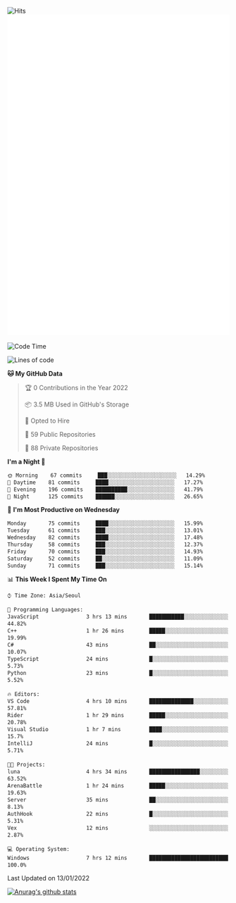 ![Hits](https://hits.seeyoufarm.com/api/count/incr/badge.svg?url=https%3A%2F%2Fgithub.com%2Fkokose1234&count_bg=%2379C83D&title_bg=%23555555&icon=apple.svg&icon_color=%23E7E7E7&title=hits&edge_flat=false)
<br/>
![Metrics](https://github.com/kokose1234/kokose1234/blob/main/github-metrics.svg)

<!--START_SECTION:waka-->
![Code Time](http://img.shields.io/badge/Code%20Time-359%20hrs%2022%20mins-blue)

![Lines of code](https://img.shields.io/badge/From%20Hello%20World%20I%27ve%20Written-8%20Million%20lines%20of%20code-blue)

**🐱 My GitHub Data** 

> 🏆 0 Contributions in the Year 2022
 > 
> 📦 3.5 MB Used in GitHub's Storage 
 > 
> 💼 Opted to Hire
 > 
> 📜 59 Public Repositories 
 > 
> 🔑 88 Private Repositories  
 > 
**I'm a Night 🦉** 

```text
🌞 Morning    67 commits     ███░░░░░░░░░░░░░░░░░░░░░░   14.29% 
🌆 Daytime    81 commits     ████░░░░░░░░░░░░░░░░░░░░░   17.27% 
🌃 Evening    196 commits    ██████████░░░░░░░░░░░░░░░   41.79% 
🌙 Night      125 commits    ██████░░░░░░░░░░░░░░░░░░░   26.65%

```
📅 **I'm Most Productive on Wednesday** 

```text
Monday       75 commits     ████░░░░░░░░░░░░░░░░░░░░░   15.99% 
Tuesday      61 commits     ███░░░░░░░░░░░░░░░░░░░░░░   13.01% 
Wednesday    82 commits     ████░░░░░░░░░░░░░░░░░░░░░   17.48% 
Thursday     58 commits     ███░░░░░░░░░░░░░░░░░░░░░░   12.37% 
Friday       70 commits     ███░░░░░░░░░░░░░░░░░░░░░░   14.93% 
Saturday     52 commits     ██░░░░░░░░░░░░░░░░░░░░░░░   11.09% 
Sunday       71 commits     ███░░░░░░░░░░░░░░░░░░░░░░   15.14%

```


📊 **This Week I Spent My Time On** 

```text
⌚︎ Time Zone: Asia/Seoul

💬 Programming Languages: 
JavaScript               3 hrs 13 mins       ███████████░░░░░░░░░░░░░░   44.82% 
C++                      1 hr 26 mins        █████░░░░░░░░░░░░░░░░░░░░   19.99% 
C#                       43 mins             ██░░░░░░░░░░░░░░░░░░░░░░░   10.07% 
TypeScript               24 mins             █░░░░░░░░░░░░░░░░░░░░░░░░   5.73% 
Python                   23 mins             █░░░░░░░░░░░░░░░░░░░░░░░░   5.52%

🔥 Editors: 
VS Code                  4 hrs 10 mins       ██████████████░░░░░░░░░░░   57.81% 
Rider                    1 hr 29 mins        █████░░░░░░░░░░░░░░░░░░░░   20.78% 
Visual Studio            1 hr 7 mins         ████░░░░░░░░░░░░░░░░░░░░░   15.7% 
IntelliJ                 24 mins             █░░░░░░░░░░░░░░░░░░░░░░░░   5.71%

🐱‍💻 Projects: 
luna                     4 hrs 34 mins       ████████████████░░░░░░░░░   63.52% 
ArenaBattle              1 hr 24 mins        █████░░░░░░░░░░░░░░░░░░░░   19.63% 
Server                   35 mins             ██░░░░░░░░░░░░░░░░░░░░░░░   8.13% 
AuthHook                 22 mins             █░░░░░░░░░░░░░░░░░░░░░░░░   5.31% 
Vex                      12 mins             ░░░░░░░░░░░░░░░░░░░░░░░░░   2.87%

💻 Operating System: 
Windows                  7 hrs 12 mins       █████████████████████████   100.0%

```


 Last Updated on 13/01/2022
<!--END_SECTION:waka-->

[![Anurag's github stats](https://github-readme-stats.vercel.app/api?username=kokose1234&theme=dracula)](https://github.com/anuraghazra/github-readme-stats)



	
